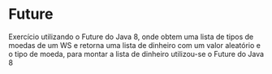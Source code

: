 # Future

Exercício utilizando o Future do Java 8, onde obtem uma lista de tipos de moedas de um WS
e retorna uma lista de dinheiro com um valor aleatório e o tipo de moeda, para montar a lista de 
dinheiro utilizou-se o Future do Java 8
